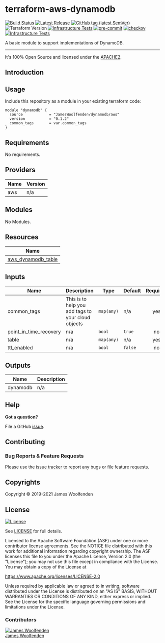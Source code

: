 # terraform-aws-dynamodb

[![Build Status](https://github.com/JamesWoolfenden/terraform-aws-dynamodb/workflows/Verify%20and%20Bump/badge.svg?branch=master)](https://github.com/JamesWoolfenden/terraform-aws-dynamodb)
[![Latest Release](https://img.shields.io/github/release/JamesWoolfenden/terraform-aws-dynamodb.svg)](https://github.com/JamesWoolfenden/terraform-aws-dynamodb/releases/latest)
[![GitHub tag (latest SemVer)](https://img.shields.io/github/tag/JamesWoolfenden/terraform-aws-dynamodb.svg?label=latest)](https://github.com/JamesWoolfenden/terraform-aws-dynamodb/releases/latest)
![Terraform Version](https://img.shields.io/badge/tf-%3E%3D0.14.0-blue.svg)
[![Infrastructure Tests](https://www.bridgecrew.cloud/badges/github/JamesWoolfenden/terraform-aws-dynamodb/cis_aws)](https://www.bridgecrew.cloud/link/badge?vcs=github&fullRepo=JamesWoolfenden%2Fterraform-aws-dynamodb&benchmark=CIS+AWS+V1.2)
[![pre-commit](https://img.shields.io/badge/pre--commit-enabled-brightgreen?logo=pre-commit&logoColor=white)](https://github.com/pre-commit/pre-commit)
[![checkov](https://img.shields.io/badge/checkov-verified-brightgreen)](https://www.checkov.io/)
[![Infrastructure Tests](https://www.bridgecrew.cloud/badges/github/jameswoolfenden/terraform-aws-dynamodb/general)](https://www.bridgecrew.cloud/link/badge?vcs=github&fullRepo=JamesWoolfenden%2Fterraform-aws-dynamodb&benchmark=INFRASTRUCTURE+SECURITY)

A basic module to support implementations of DynamoDB.

---

It's 100% Open Source and licensed under the [APACHE2](LICENSE).

## Introduction

## Usage

Include this repository as a module in your existing terraform code:

```hcl
module "dynamodb" {
  source            = "JamesWoolfenden/dynamodb/aws"
  version           = "0.1.2"
  common_tags       = var.common_tags
}
```

<!-- BEGINNING OF PRE-COMMIT-TERRAFORM DOCS HOOK -->
## Requirements

No requirements.

## Providers

| Name | Version |
|------|---------|
| aws | n/a |

## Modules

No Modules.

## Resources

| Name |
|------|
| [aws_dynamodb_table](https://registry.terraform.io/providers/hashicorp/aws/latest/docs/resources/dynamodb_table) |

## Inputs

| Name | Description | Type | Default | Required |
|------|-------------|------|---------|:--------:|
| common\_tags | This is to help you add tags to your cloud objects | `map(any)` | n/a | yes |
| point\_in\_time\_recovery | n/a | `bool` | `true` | no |
| table | n/a | `map(any)` | n/a | yes |
| ttl\_enabled | n/a | `bool` | `false` | no |

## Outputs

| Name | Description |
|------|-------------|
| dynamodb | n/a |
<!-- END OF PRE-COMMIT-TERRAFORM DOCS HOOK -->

## Help

**Got a question?**

File a GitHub [issue](https://github.com/JamesWoolfenden/terraform-dynamodb/issues).

## Contributing

### Bug Reports & Feature Requests

Please use the [issue tracker](https://github.com/JamesWoolfenden/terraform-dynamodb/issues) to report any bugs or file feature requests.

## Copyrights

Copyright © 2019-2021 James Woolfenden

## License

[![License](https://img.shields.io/badge/License-Apache%202.0-blue.svg)](https://opensource.org/licenses/Apache-2.0)

See [LICENSE](LICENSE) for full details.

Licensed to the Apache Software Foundation (ASF) under one
or more contributor license agreements. See the NOTICE file
distributed with this work for additional information
regarding copyright ownership. The ASF licenses this file
to you under the Apache License, Version 2.0 (the
"License"); you may not use this file except in compliance
with the License. You may obtain a copy of the License at

<https://www.apache.org/licenses/LICENSE-2.0>

Unless required by applicable law or agreed to in writing,
software distributed under the License is distributed on an
"AS IS" BASIS, WITHOUT WARRANTIES OR CONDITIONS OF ANY
KIND, either express or implied. See the License for the
specific language governing permissions and limitations
under the License.

### Contributors

[![James Woolfenden][jameswoolfenden_avatar]][jameswoolfenden_homepage]<br/>[James Woolfenden][jameswoolfenden_homepage]

[jameswoolfenden_homepage]: https://github.com/jameswoolfenden
[jameswoolfenden_avatar]: https://github.com/jameswoolfenden.png?size=150
[github]: https://github.com/jameswoolfenden
[linkedin]: https://www.linkedin.com/in/jameswoolfenden/
[twitter]: https://twitter.com/JimWoolfenden
[share_twitter]: https://twitter.com/intent/tweet/?text=Build+Harness&url=https://github.com/JamesWoolfenden/terraform-dynamodb
[share_linkedin]: https://www.linkedin.com/shareArticle?mini=true&title=Build+Harness&url=https://github.com/JamesWoolfenden/terraform-dynamodb
[share_reddit]: https://reddit.com/submit/?url=https://github.com/JamesWoolfenden/terraform-dynamodb
[share_facebook]: https://facebook.com/sharer/sharer.php?u=https://github.com/JamesWoolfenden/terraform-dynamodb
[share_email]: mailto:?subject=terraform-dynamodb&body=https://github.com/JamesWoolfenden/terraform-dynamodb
